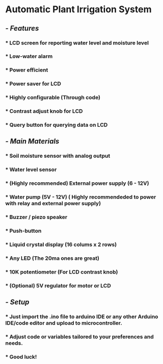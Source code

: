 # Automatic Plant Irrigation System
## ***- Features***
  ### * LCD screen for reporting water level and moisture level
  ### * Low-water alarm
  ### * Power efficient
  ### * Power saver for LCD
  ### * Highly configurable (Through code)
  ### * Contrast adjust knob for LCD
  ### * Query button for querying data on LCD
## ***- Main Materials***
  ### * Soil moisture sensor with analog output
  ### * Water level sensor
  ### * (Highly recommended) External power supply (6 - 12V)
  ### * Water pump (5V - 12V) ( Highly recommendeded to power with relay and external power supply)
  ### * Buzzer / piezo speaker
  ### * Push-button
  ### * Liquid crystal display (16 colums x 2 rows)
  ### * Any LED (The 20ma ones are great)
  ### * 10K potentiometer (For LCD contrast knob)
  ### * (Optional) 5V regulator for motor or LCD
## ***- Setup***
  ### * Just import the .ino file to arduino IDE or any other Arduino IDE/code editor and upload to microcontroller.
  ### * Adjust code or variables tailored to your preferences and needs.
  ### * Good luck!

